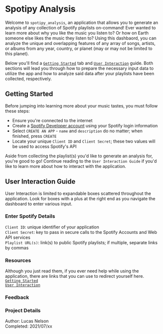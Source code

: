 # Spotipy Analysis
Welcome to `spotipy_analysis`, an application that allows you to generate an analysis of any collection of Spotify playlists on-command! Ever wanted to learn more about why you like the music you listen to? Or how on Earth someone else likes the music they listen to? Using this dashbaord, you can analyze the unique and overlapping features of any array of songs, artists, or albums from any year, country, or planet (may or may not be limited to this planet).

Below you'll find a [`Getting Started`](#Getting-Started) tab and [`User Interaction`](#User-Interaction-Guide) guide. Both sections will lead you through how to prepare the necessary input data to utilize the app and how to analyze said data after your playlists have been collected, respectively.

## Getting Started
Before jumping into learning more about your music tastes, you must follow these steps:

- Ensure you're connected to the internet
- Create a [Spotify Developer account](https://developer.spotify.com/dashboard/login) using your Spotify login information
- Select `CREATE AN APP` - `name` and `description` do no matter; when finished, press `CREATE`
- Locate your unique `Client ID` and `Client Secret`; these two values will be used to access Spotify's API

Aside from collecting the playlist(s) you'd like to generate an analysis for, you're good to go! Continue reading to the `User Interaction Guide` if you'd like to learn more about how to interact with the application.

## User Interaction Guide
User Interaction is limited to expandable boxes scattered throughout the application. Look for boxes with a plus at the right end as you navigate the dashboard to enter various input.

### Enter Spotify Details
`Client ID`: unique identifier of your application<br>
`Client Secret`: key to pass in secure calls to the Spotify Accounts and Web API services<br>
`Playlist URL(s)`: link(s) to public Spotify playlists; if multiple, separate links by commas

### Resources
Although you just read them, if you ever need help while using the application, there are links that you can use to redirect yourself here.<br>
[`Getting Started`](#Getting-Started)<br>
[`User Interaction`](#User-Interaction-Guide)

### Feedback


### Project Details
Author: Lucas Nelson <br>
Completed: 2021/07/xx

